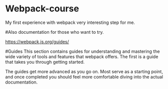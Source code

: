 # Webpack-course

My first experience with webpack very interesting step for me.

#Also documentation for those who want to try.

https://webpack.js.org/guides/

#Guides
This section contains guides for understanding and mastering the wide variety of tools and features that webpack offers. The first is a guide that takes you through getting started.

The guides get more advanced as you go on. Most serve as a starting point, and once completed you should feel more comfortable diving into the actual documentation.
